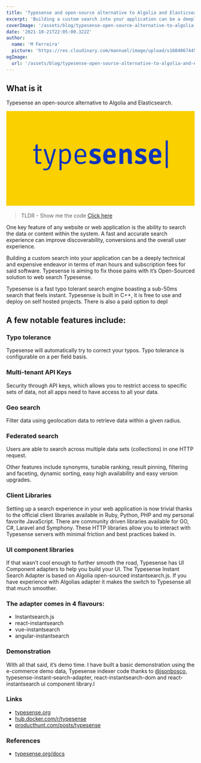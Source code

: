 ```yaml
---
title: 'Typesense and open-source alternative to Algolia and Elasticsearch'
excerpt: 'Building a custom search into your application can be a deeply technical and expensive endeavor in terms of man hours and subscription fees for said software. Typesense is aiming to fix those pains with it’s Open-Sourced solution to web search Typesense.'
coverImage: '/assets/blog/typesense-open-source-alternative-to-algolia-and-elasticsearch/typesense-header.png'
date: '2021-10-21T22:05:00.322Z'
author:
  name: 'M Ferreira'
  picture: 'https://res.cloudinary.com/mannuel/image/upload/v1604067445/images/mee.jpg'
ogImage:
  url: '/assets/blog/typesense-open-source-alternative-to-algolia-and-elasticsearch/typesense-header.png'
---
```


## What is it

Typesense an open-source alternative to Algolia and Elasticsearch.

![typsense](/assets/blog/typesense-open-source-alternative-to-algolia-and-elasticsearch/typesense-header.png)

> TLDR - Show me the code [Click here](https://github.com/mannuelf/typesense-algolia-search-comparison/tree/main/typesense-client)


One key feature of any website or web application is the ability to search the data or content within the system. A fast and accurate search experience can improve discoverability, conversions and the overall user experience.

Building a custom search into your application can be a deeply technical and expensive endeavor in terms of man hours and subscription fees for said software. Typesense is aiming to fix those pains with it’s Open-Sourced solution to web search Typesense.

Typesense is a fast typo tolerant search engine boasting a sub-50ms search that feels instant. Typesense is built in C++, it is free to use and deploy on self hosted projects. There is also a paid option to depl

## A few notable features include:

### Typo tolerance

Typesense will automatically try to correct your typos. Typo tolerance is configurable on a per field basis.

### Multi-tenant API Keys

Security through API keys, which allows you to restrict access to specific sets of data, not all apps need to have access to all your data.

### Geo search

Filter data using geolocation data to retrieve data within a given radius.

### Federated search

Users are able to search across multiple data sets (collections) in one HTTP request.

Other features include synonyms, tunable ranking, result pinning, filtering and faceting, dynamic sorting, easy high availability and easy version upgrades.

### Client Libraries

Setting up a search experience in your web application is now trivial thanks to the official client libraries available in Ruby, Python, PHP and my personal favorite JavaScript. There are community driven libraries available for GO, C#, Laravel and Symphony. These HTTP libraries allow you to interact with Typesense servers with minimal friction and best practices baked in.

### UI component libraries

If that wasn’t cool enough to further smooth the road, Typesense has UI Component adapters to help you build your UI. The Typesense Instant Search Adapter is based on Algolia open-sourced instantsearch.js. If you have experience with Algolias adapter it makes the switch to Typesense all that much smoother.

### The adapter comes in 4 flavours:

- Instantsearch.js
- react-instantsearch
- vue-instantsearch
- angular-instantsearch

### Demonstration

With all that said, it’s demo time. I have built a basic demonstration using the e-commerce demo data, Typesense indexer code thanks to [@jsonbosco](https://github.com/jasonbosco), typesense-instant-search-adapter, react-instantsearch-dom and react-instantsearch ui component library.l

### Links

- [typesense.org](https://typesense.org/)
- [hub.docker.com/r/typesense](https://hub.docker.com/r/typesense/typesense/tags?page=1&ordering=last_updated)
- [producthunt.com/posts/typesense](https://www.producthunt.com/posts/typesense)

### References

- [typesense.org/docs](https://typesense.org/docs/)
